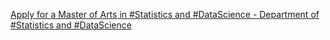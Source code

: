 [Apply for a Master of Arts in #Statistics and #DataScience - Department of #Statistics and #DataScience](https://qi.tc/qi/118735)